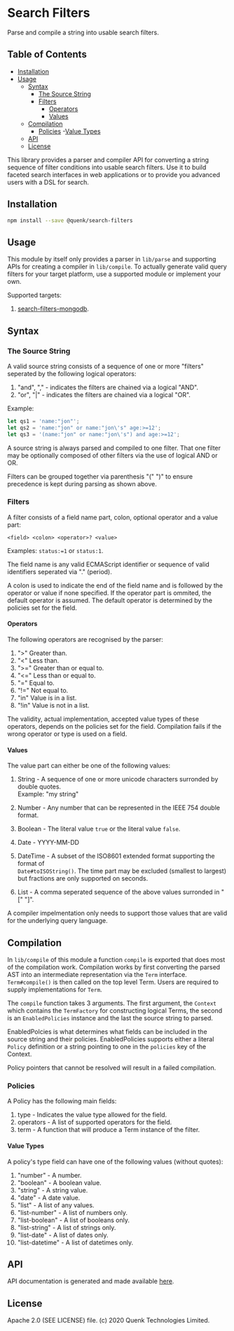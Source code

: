 
# Search Filters

Parse and compile a string into usable search filters.

## Table of Contents

- [Installation](#install)
- [Usage](#usage)
    - [Syntax](#syntax)
        - [The Source String](#the-source-string)
        - [Filters](#filters)
          - [Operators](#operators)
          - [Values](#values)
    - [Compilation](#compilation)
        - [Policies](#policies)
          -[Value Types](#value-types)
    - [API](#api)
    - [License](#license)
    
This library provides a parser and compiler API for converting a string sequence
of filter conditions into usable search filters. Use it to build faceted search 
interfaces in web applications or to provide you advanced users with a DSL for search.

## Installation

```sh
npm install --save @quenk/search-filters

```

## Usage

This module by itself only provides a parser in `lib/parse` and supporting
APIs for creating a compiler in `lib/compile`. To actually generate valid query filters for
your target platform, use a supported module or implement your own.

Supported targets:

1. [search-filters-mongodb](https://github.com/quenktechnologies/search-filters-mongodb).

## Syntax

### The Source String

A valid source string consists of a sequence of one or more "filters" seperated
by the following logical operators:

1. "and", ","  - indicates the filters are chained via a logical "AND".
2. "or", "|"   - indicates the filters are chained via a logical "OR".

Example:
```js
let qs1 = 'name:"jon"';
let qs2 = 'name:"jon" or name:"jon\'s" age:>=12';
let qs3 = '(name:"jon" or name:"jon\'s") and age:>=12';

```

A source string is always parsed and compiled to one filter. That one
filter may be optionally composed of other filters via the use of logical AND or OR.

Filters can be grouped together via parenthesis "(" ")" to ensure precedence
is kept during parsing as shown above.

### Filters

A filter consists of a field name part, colon, optional operator and a value
part:

```bnf
<field> <colon> <operator>? <value>
```
Examples: `status:=1` or `status:1`.

The field name is any valid ECMAScript identifier or sequence of valid identifiers seperated 
via "." (period).

A colon is used to indicate the end of the field name and is followed by the operator or value if
none specified. If the operator part is ommited, the default operator is assumed. 
The default operator is determined by the policies set for the field.

#### Operators

The following operators are recognised by the parser:

1. ">"     Greater than.
2. "<"     Less than.
3. ">="    Greater than or equal to.
4. "<="    Less than or equal to.
5. "="     Equal to.
6. "!="    Not equal to.
7. "in"    Value is in a list.
8. "!in"   Value is not in a list.

The validity, actual implementation, accepted value types of these operators, depends on the policies set for the field.
Compilation fails if the wrong operator or type is used on a field.

#### Values

The value part can either be one of the following values:

1. String    - A sequence of one or more unicode characters surronded by double quotes.  
               Example: "my string"

2. Number    - Any number that can be represented in the IEEE 754 double format.

3. Boolean   - The literal value `true` or the literal value `false`. 

4. Date      - YYYY-MM-DD

5. DateTime  - A subset of the ISO8601 extended format supporting the format of  
               `Date#toISOString()`. The time part may be excluded (smallest to largest)  
               but fractions are only supported on seconds.

6. List    - A comma seperated sequence of the above values surronded in "[" "]".

A compiler impelmentation only needs to support those values that are valid for the
underlying query language.

## Compilation

In `lib/compile` of this module a function `compile` is exported that
does most of the compilation work. Compilation works by first converting the parsed AST into an 
intermediate representation via the `Term` interface. `Term#compile()` is then called on
the top level Term. Users are required to supply implementations for `Term`.

The `compile` function takes 3 arguments. The first argument, the `Context` which contains the `TermFactory`
for constructing logical Terms, the second is an `EnabledPolicies` instance and the last the source string to parsed.

EnabledPolcies is what determines what fields can be included in the source string and their policies.
EnabledPolicies supports either a literal `Policy` definition or a string pointing to one in the `policies` key of the Context.

Policy pointers that cannot be resolved will result in a failed compilation.

### Policies
A Policy has the following main fields:

1. type        -       Indicates the value type allowed for the field.
2. operators   -       A list of supported operators for the field.
3. term        -       A function that will produce a Term instance of the filter.

#### Value Types

A policy's type field can have one of the following values (without quotes):

1.  "number"           - A number.
2.  "boolean"          - A boolean value.
3.  "string"           - A string value.
4.  "date"             - A date value.
5.  "list"             - A list of any values.
6.  "list-number"      - A list of numbers only.
7.  "list-boolean"     - A list of booleans only.
8.  "list-string"      - A list of strings only.
9.  "list-date"        - A list of dates only.
10. "list-datetime"    - A list of datetimes only.

## API

API documentation is generated and made available [here](https://quenktechnologies.github.io/search-filters).

## License

Apache 2.0 (SEE LICENSE) file. (c) 2020 Quenk Technologies Limited.

